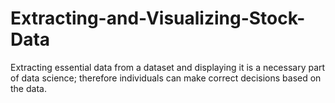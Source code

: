 # Extracting-and-Visualizing-Stock-Data
Extracting essential data from a dataset and displaying it is a necessary part of data science; therefore individuals can make correct decisions based on the data. 
